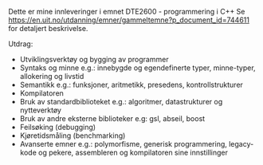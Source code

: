 Dette er mine innleveringer i emnet DTE2600 - programmering i C++
Se https://en.uit.no/utdanning/emner/gammeltemne?p_document_id=744611 for detaljert beskrivelse.

Utdrag:
* Utviklingsverktøy og bygging av programmer
* Syntaks og minne e.g.: innebygde og egendefinerte typer, minne-typer, allokering og livstid
* Semantikk e.g.: funksjoner, aritmetikk, presedens, kontrollstrukturer
* Kompilatoren
* Bruk av standardbiblioteket e.g.: algoritmer, datastrukturer og nytteverktøy
* Bruk av andre eksterne biblioteker e.g: gsl, abseil, boost
* Feilsøking (debugging)
* Kjøretidsmåling (benchmarking)
* Avanserte emner e.g.: polymorfisme, generisk programmering, legacy-kode og pekere, assembleren og kompilatoren sine innstillinger

